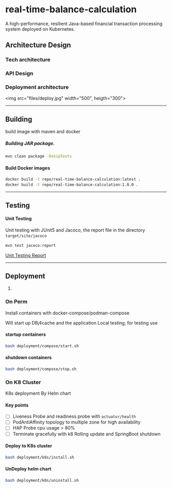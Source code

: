 # real-time-balance-calculation
A high-performance, resilient Java-based financial transaction processing system deployed on Kubernetes.

## Architecture Design
### Tech architecture

### API Design

### Deployment architecture
<img src="files/deploy.jpg" width="500", heigth="300">

---
## Building
build image with maven and docker

##### Building JAR package.
```bash
mvn clean package -DskipTests
```
#### Build Docker images

```bash
docker build -t repo/real-time-balance-calculation:latest .
docker build -t repo/real-time-balance-calculation:1.0.0 .
```

---
## Testing 
#### Unit Testing
Unit testing with JUnit5 and Jacoco, the report file in the directory `target/site/jacoco`
```bash
mvn test jacoco:report
```
[Unit Testing Report](target/site/jacoco/index.html)

---
## Deployment 
1. 
### On Perm
Install containers with docker-compose/podman-compose

Will start up DB¡¢cache and the application
Local testing, for testing use

#### startup containers
```bash
bash deployment/compose/start.sh
```
#### shutdown containers
```bash
bash deployment/compose/stop.sh
```

### On K8 Cluster
K8s deployment By Helm chart

#### Key points
- [ ] Liveness Probe and readiness probe with `actuator/health`
- [ ] PodAntiAffinity topology to multiple zone for high availability
- [ ] HAP Probe cpu usage > 80%
- [ ] Terminate gracefully with k8 Rolling update and SpringBoot shutdown

#### Deploy to K8s cluster
```bash
bash deployment/k8s/install.sh
```

#### UnDeploy helm chart
```bash
bash deployment/k8s/uninstall.sh
```

